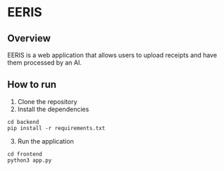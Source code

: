 # EERIS

## Overview

EERIS is a web application that allows users to upload receipts and have them processed by an AI.

## How to run

1. Clone the repository
2. Install the dependencies

```
cd backend
pip install -r requirements.txt
```

3. Run the application

```
cd frontend
python3 app.py
```

